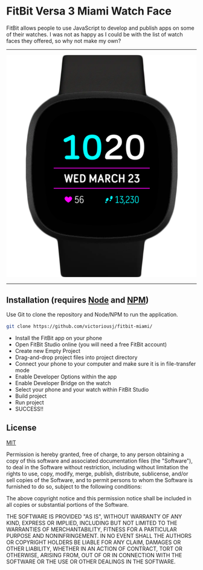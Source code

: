 # FitBit Versa 3 Miami Watch Face

FitBit allows people to use JavaScript to develop and publish apps on some of their watches. I was not as happy as I could be with the list of watch faces they offered, so why not make my own?

---

![Screen Capture of the Miami Clock Face](./Capture.PNG?raw=true 'GTA Vice City, anyone?')

---

## Installation (requires [Node](https://nodejs.org/en/) and [NPM](https://www.npmjs.com/))

Use Git to clone the repository and Node/NPM to run the application.

```bash
git clone https://github.com/victoriousj/fitbit-miami/
```
* Install the FitBit app on your phone
* Open FitBit Studio online (you will need a free FitBit account)
* Create new Empty Project
* Drag-and-drop project files into project directory
* Connect your phone to your computer and make sure it is in file-transfer mode
* Enable Developer Options within the app
* Enable Developer Bridge on the watch
* Select your phone and your watch within FitBit Studio
* Build project
* Run project
* SUCCESS!!


## License

[MIT](https://choosealicense.com/licenses/mit/)

Permission is hereby granted, free of charge, to any person obtaining a copy of this software and associated documentation files (the "Software"), to deal in the Software without restriction, including without limitation the rights to use, copy, modify, merge, publish, distribute, sublicense, and/or sell copies of the Software, and to permit persons to whom the Software is furnished to do so, subject to the following conditions:

The above copyright notice and this permission notice shall be included in all copies or substantial portions of the Software.

THE SOFTWARE IS PROVIDED "AS IS", WITHOUT WARRANTY OF ANY KIND, EXPRESS OR IMPLIED, INCLUDING BUT NOT LIMITED TO THE WARRANTIES OF MERCHANTABILITY, FITNESS FOR A PARTICULAR PURPOSE AND NONINFRINGEMENT. IN NO EVENT SHALL THE AUTHORS OR COPYRIGHT HOLDERS BE LIABLE FOR ANY CLAIM, DAMAGES OR OTHER LIABILITY, WHETHER IN AN ACTION OF CONTRACT, TORT OR OTHERWISE, ARISING FROM, OUT OF OR IN CONNECTION WITH THE SOFTWARE OR THE USE OR OTHER DEALINGS IN THE SOFTWARE.
